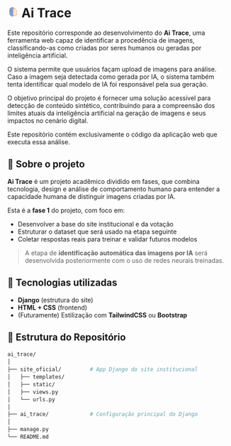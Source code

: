 # <img src="https://raw.githubusercontent.com/RodolfoHRE/Ai_Trace/main/assents/logo.svg" alt="Logo" width="25"/> Ai Trace


Este repositório corresponde ao desenvolvimento do **Ai Trace**, uma ferramenta web capaz de identificar a procedência de imagens, classificando-as como criadas por seres humanos ou geradas por inteligência artificial. 

O sistema permite que usuários façam upload de imagens para análise. Caso a imagem seja detectada como gerada por IA, o sistema também tenta identificar qual modelo de IA foi responsável pela sua geração.

O objetivo principal do projeto é fornecer uma solução acessível para detecção de conteúdo sintético, contribuindo para a compreensão dos limites atuais da inteligência artificial na geração de imagens e seus impactos no cenário digital.

Este repositório contém exclusivamente o código da aplicação web que executa essa análise. 

## 🧠 Sobre o projeto

**Ai Trace** é um projeto acadêmico dividido em fases, que combina tecnologia, design e análise de comportamento humano para entender a capacidade humana de distinguir imagens criadas por IA.

Esta é a **fase 1** do projeto, com foco em:

- Desenvolver a base do site institucional e da votação
- Estruturar o dataset que será usado na etapa seguinte
- Coletar respostas reais para treinar e validar futuros modelos

> A etapa de **identificação automática das imagens por IA** será desenvolvida posteriormente com o uso de redes neurais treinadas.

## 🚀 Tecnologias utilizadas

- **Django** (estrutura do site)
- **HTML + CSS** (frontend)
- (Futuramente) Estilização com **TailwindCSS** ou **Bootstrap**

## 📁 Estrutura do Repositório

```bash
ai_trace/
│
├── site_oficial/         # App Django do site institucional
│   ├── templates/
│   ├── static/
│   ├── views.py
│   └── urls.py
│
├── ai_trace/             # Configuração principal do Django
│
├── manage.py
└── README.md
